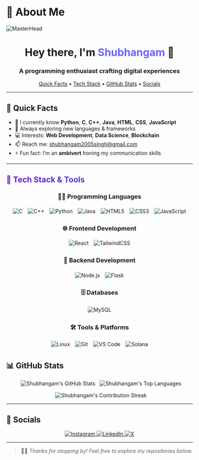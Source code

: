 # 👋 About Me

<p align="center>
  <img src="https://media.giphy.com/media/hvRJCLFzcasrR4ia7z/giphy.gif" alt="👋 Wave" width="50"/>
  <img src="https://user-images.githubusercontent.com/10498744/210012254-234538ff-d198-48aa-8964-37e6fd45d227.gif" alt="MasterHead" />
</p>

<h1 align="center">
  Hey there, I'm <span style="color:#6C63FF;">Shubhangam</span> 👋
</h1>
<h3 align="center">
  A programming enthusiast crafting digital experiences
</h3>

<p align="center">
  <a href="#quick-facts">Quick Facts</a> •
  <a href="#tech-stack">Tech Stack</a> •
  <a href="#github-stats">GitHub Stats</a> •
  <a href="#socials">Socials</a>
</p>

---

## 🚀 Quick Facts

- 🌱 I currently know **Python**, **C**, **C++**, **Java**, **HTML**, **CSS**, **JavaScript**  
- 🧠 Always exploring new languages & frameworks  
- 💻 Interests: **Web Development**, **Data Science**, **Blockchain**  
- 📫 Reach me: [shubhangam2005singh@gmail.com](mailto:shubhangam2005singh@gmail.com)  
- ⚡ Fun fact: I’m an **ambivert** honing my communication skills  

---

<!-- 🔧 Tech Stack & Tools -->

<h2 style="
  background: linear-gradient(90deg, #6a11cb, #2575fc);
  -webkit-background-clip: text;
  color: transparent;
">
  🔧 Tech Stack & Tools
</h2>

<div align="center">

  <!-- 👨‍💻 Programming Languages -->
  <h3 align="center">👨‍💻 Programming Languages</h3>
  <img
    src="https://img.shields.io/badge/C-00599C?style=for-the-badge&logo=c&logoColor=white"
    alt="C" style="margin:5px;"
  />
  <img
    src="https://img.shields.io/badge/C++-00599C?style=for-the-badge&logo=c%2B%2B&logoColor=white"
    alt="C++" style="margin:5px;"
  />
  <img
    src="https://img.shields.io/badge/Python-3776AB?style=for-the-badge&logo=python&logoColor=white"
    alt="Python" style="margin:5px;"
  />
  <img
    src="https://img.shields.io/badge/Java-ED8B00?style=for-the-badge&logo=openjdk&logoColor=white"
    alt="Java" style="margin:5px;"
  />
  <img
    src="https://img.shields.io/badge/HTML5-E34F26?style=for-the-badge&logo=html5&logoColor=white"
    alt="HTML5" style="margin:5px;"
  />
  <img
    src="https://img.shields.io/badge/CSS3-1572B6?style=for-the-badge&logo=css3&logoColor=white"
    alt="CSS3" style="margin:5px;"
  />
  <img
    src="https://img.shields.io/badge/JavaScript-F7DF1E?style=for-the-badge&logo=javascript&logoColor=black"
    alt="JavaScript" style="margin:5px;"
  />

  <br>

  <!-- 🌐 Frontend Development -->
  <h3 align="center">🌐 Frontend Development</h3>
  <img
    src="https://img.shields.io/badge/React-20232A?style=for-the-badge&logo=react&logoColor=61DAFB"
    alt="React" style="margin:5px;"
  />
  <img
    src="https://img.shields.io/badge/TailwindCSS-0EA5E9?style=for-the-badge&logo=tailwindcss&logoColor=white"
    alt="TailwindCSS" style="margin:5px;"
  />

  <br>

  <!-- 🧠 Backend Development -->
  <h3 align="center">🧠 Backend Development</h3>
  <img
    src="https://img.shields.io/badge/Node.js-339933?style=for-the-badge&logo=nodedotjs&logoColor=white"
    alt="Node.js" style="margin:5px;"
  />
  <img
    src="https://img.shields.io/badge/Flask-000000?style=for-the-badge&logo=flask&logoColor=white"
    alt="Flask" style="margin:5px;"
  />

  <br>

  <!-- 🗄️ Databases -->
  <h3 align="center">🗄️ Databases</h3>
  <img
    src="https://img.shields.io/badge/MySQL-00758F?style=for-the-badge&logo=mysql&logoColor=white"
    alt="MySQL" style="margin:5px;"
  />

  <br>

  <!-- 🛠️ Tools & Platforms -->
  <h3 align="center">🛠️ Tools & Platforms</h3>
  <img
    src="https://img.shields.io/badge/Linux-FCC624?style=for-the-badge&logo=linux&logoColor=black"
    alt="Linux" style="margin:5px;"
  />
  <img
    src="https://img.shields.io/badge/Git-F05032?style=for-the-badge&logo=git&logoColor=white"
    alt="Git" style="margin:5px;"
  />
  <img
    src="https://img.shields.io/badge/VS%20Code-007ACC?style=for-the-badge&logo=visual-studiocode&logoColor=white"
    alt="VS Code" style="margin:5px;"
  />
  <img
    src="https://img.shields.io/badge/Solana-00FFA3?style=for-the-badge&logo=solana&logoColor=black"
    alt="Solana" style="margin:5px;"
  />

</div>


## 📊 GitHub Stats

<p align="center">
  <img align="center" src="https://github-readme-stats.vercel.app/api?username=shubhangam-singh&show_icons=true&theme=tokyonight&include_all_commits=true&count_private=true" alt="Shubhangam's GitHub Stats"/>
  <img align="center" src="https://github-readme-stats.vercel.app/api/top-langs/?username=shubhangam-singh&layout=compact&theme=tokyonight" alt="Shubhangam's Top Languages"/>
</p>

<p align="center">
  <img align="center" src="https://streak-stats.demolab.com/?user=shubhangam-singh&theme=tokyonight" alt="Shubhangam's Contribution Streak"/>
</p>

---

## 📱 Socials

<p align="center">
  <a href="https://instagram.com/shubhixion" target="_blank">
    <img src="https://img.shields.io/badge/Instagram-@shubhixion-E4405F?style=for-the-badge&logo=instagram&logoColor=white" alt="Instagram"/>
  </a>
  <a href="https://www.linkedin.com/in/shubhangam2005singh" target="_blank">
    <img src="https://img.shields.io/badge/LinkedIn-shubhangam2005singh-0A66C2?style=for-the-badge&logo=linkedin&logoColor=white" alt="LinkedIn"/>
  </a>
  <a href="https://x.com/Shubhangam28" target="_blank">
    <img src="https://img.shields.io/badge/X-@Shubhangam28-1DA1F2?style=for-the-badge&logo=twitter&logoColor=white" alt="X"/>
  </a>
</p>

---

> 🧑‍💻 _Thanks for stopping by! Feel free to explore my repositories below._
